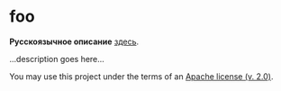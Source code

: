 # foo

**Русскоязычное описание** [здесь](README_ru.md).

...description goes here...

You may use this project under the terms of an [Apache license (v. 2.0)](LICENSE).

